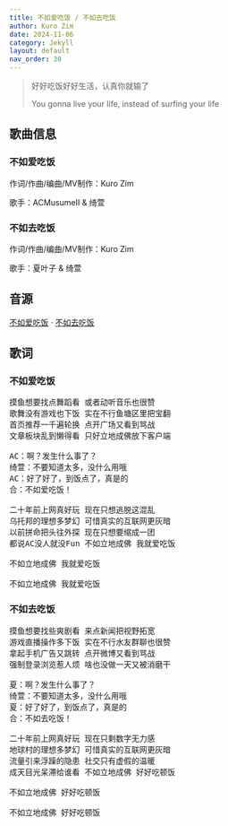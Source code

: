 ```yaml
---
title: 不如爱吃饭 / 不如去吃饭
author: Kuro Zim
date: 2024-11-06
category: Jekyll
layout: default
nav_order: 30
---
```


> 好好吃饭好好生活，认真你就输了
>
> You gonna live your life, instead of surfing your life

## 歌曲信息

### 不如爱吃饭

作词/作曲/编曲/MV制作：Kuro Zim

歌手：ACMusumeII & 绮萱

### 不如去吃饭

作词/作曲/编曲/MV制作：Kuro Zim

歌手：夏叶子 & 绮萱

## 音源

[不如爱吃饭](https://www.acfun.cn/v/ac46486116) · [不如去吃饭](https://www.acfun.cn/v/ac46489254)

## 歌词

### 不如爱吃饭

<pre>
摸鱼想要找点舞蹈看 或者动听音乐也很赞
歌舞没有游戏也下饭 实在不行鱼塘区里把宝翻
首页推荐一千遍轮换 点开广场又看到骂战
文章板块乱到懒得看 只好立地成佛放下客户端

AC：啊？发生什么事了？
绮萱：不要知道太多，没什么用哦
AC：好了好了，到饭点了，真是的
合：不如爱吃饭！

二十年前上网真好玩 现在只想逃脱这混乱
乌托邦的理想多梦幻 可惜真实的互联网更灰暗
以前拼命把头往外探 现在只想要缩成一团
都说AC没人就没Fun 不如立地成佛 我就爱吃饭

不如立地成佛 我就爱吃饭

不如立地成佛 我就爱吃饭</pre>

### 不如去吃饭

<pre>
摸鱼想要找些爽剧看 来点新闻把视野拓宽
游戏直播操作多下饭 实在不行水友群聊也很赞
拿起手机广告又跳转 点开微博又看到骂战
强制登录浏览惹人烦 啥也没做一天又被消磨干

夏：啊？发生什么事了？
绮萱：不要知道太多，没什么用哦
夏：好了好了，到饭点了，真是的
合：不如去吃饭！

二十年前上网真好玩 现在只剩数字无力感
地球村的理想多梦幻 可惜真实的互联网更灰暗
流量引来浮躁的隐患 社交只有虚假的温暖
成天目光呆滞给谁看 不如立地成佛 好好吃顿饭

不如立地成佛 好好吃顿饭

不如立地成佛 好好吃顿饭</pre>